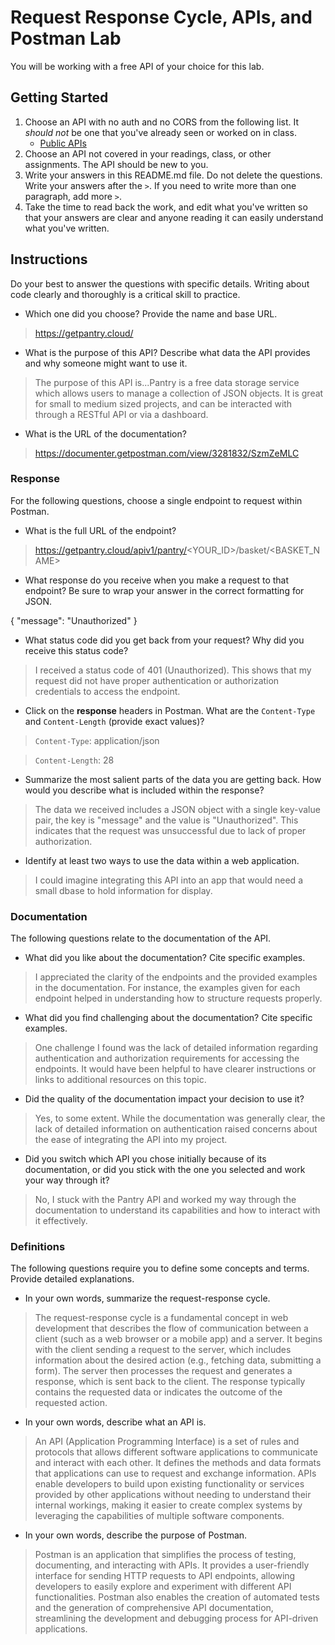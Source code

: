 # Request Response Cycle, APIs, and Postman Lab

You will be working with a free API of your choice for this lab.

## Getting Started

1. Choose an API with no auth and no CORS from the following list. It _should not_ be one that you've already seen or worked on in class.
   - [Public APIs](https://github.com/public-apis/public-apis)
2. Choose an API not covered in your readings, class, or other assignments. The API should be new to you.
3. Write your answers in this README.md file. Do not delete the questions. Write your answers after the `>`. If you need to write more than one paragraph, add more `>`.
4. Take the time to read back the work, and edit what you've written so that your answers are clear and anyone reading it can easily understand what you've written.

## Instructions

Do your best to answer the questions with specific details. Writing about code clearly and thoroughly is a critical skill to practice.

- Which one did you choose? Provide the name and base URL.

> https://getpantry.cloud/

- What is the purpose of this API? Describe what data the API provides and why someone might want to use it.

> The purpose of this API is...Pantry is a free data storage service which allows users to manage a collection of JSON objects. It is great for small to medium sized projects, and can be interacted with through a RESTful API or via a dashboard.

- What is the URL of the documentation?

> https://documenter.getpostman.com/view/3281832/SzmZeMLC

### Response

For the following questions, choose a single endpoint to request within Postman.

- What is the full URL of the endpoint?

> https://getpantry.cloud/apiv1/pantry/<YOUR_ID>/basket/<BASKET_NAME>

- What response do you receive when you make a request to that endpoint? Be sure to wrap your answer in the correct formatting for JSON.

{
  "message": "Unauthorized"
}


- What status code did you get back from your request? Why did you receive this status code?

> I received a status code of 401 (Unauthorized). This shows that my request did not have proper authentication or authorization credentials to access the endpoint.

- Click on the **response** headers in Postman. What are the `Content-Type` and `Content-Length` (provide exact values)?

> `Content-Type`: application/json

> `Content-Length`: 28

- Summarize the most salient parts of the data you are getting back. How would you describe what is included within the response?

> The data we received includes a JSON object with a single key-value pair, the key is "message" and the value is "Unauthorized". This indicates that the request was unsuccessful due to lack of proper authorization.

- Identify at least two ways to use the data within a web application.

> I could imagine integrating this API into an app that would need a small dbase to hold information for display.

### Documentation

The following questions relate to the documentation of the API.

- What did you like about the documentation? Cite specific examples.

> I appreciated the clarity of the endpoints and the provided examples in the documentation. For instance, the examples given for each endpoint helped in understanding how to structure requests properly.

- What did you find challenging about the documentation? Cite specific examples.

> One challenge I found was the lack of detailed information regarding authentication and authorization requirements for accessing the endpoints. It would have been helpful to have clearer instructions or links to additional resources on this topic.

- Did the quality of the documentation impact your decision to use it?

> Yes, to some extent. While the documentation was generally clear, the lack of detailed information on authentication raised concerns about the ease of integrating the API into my project.

- Did you switch which API you chose initially because of its documentation, or did you stick with the one you selected and work your way through it?

> No, I stuck with the Pantry API and worked my way through the documentation to understand its capabilities and how to interact with it effectively.

### Definitions

The following questions require you to define some concepts and terms. Provide detailed explanations.

- In your own words, summarize the request-response cycle.

> The request-response cycle is a fundamental concept in web development that describes the flow of communication between a client (such as a web browser or a mobile app) and a server. It begins with the client sending a request to the server, which includes information about the desired action (e.g., fetching data, submitting a form). The server then processes the request and generates a response, which is sent back to the client. The response typically contains the requested data or indicates the outcome of the requested action.

- In your own words, describe what an API is.

> An API (Application Programming Interface) is a set of rules and protocols that allows different software applications to communicate and interact with each other. It defines the methods and data formats that applications can use to request and exchange information. APIs enable developers to build upon existing functionality or services provided by other applications without needing to understand their internal workings, making it easier to create complex systems by leveraging the capabilities of multiple software components.

- In your own words, describe the purpose of Postman.

> Postman is an application that simplifies the process of testing, documenting, and interacting with APIs. It provides a user-friendly interface for sending HTTP requests to API endpoints, allowing developers to easily explore and experiment with different API functionalities. Postman also enables the creation of automated tests and the generation of comprehensive API documentation, streamlining the development and debugging process for API-driven applications.
